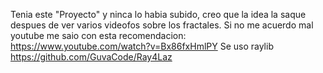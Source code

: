 Tenia este "Proyecto" y ninca lo habia subido, creo que la idea la saque despues de ver varios videofos sobre los fractales.
Si no me acuerdo mal youtube me saio con esta recomendacion:
https://www.youtube.com/watch?v=Bx86fxHmlPY
Se uso raylib https://github.com/GuvaCode/Ray4Laz
